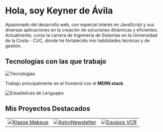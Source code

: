 
# Hola, soy Keyner de Ávila
Apasionado del desarrollo web, con especial interés en JavaScript y sus diversas aplicaciones en la creación de soluciones dinámicas y eficientes. Actualmente, curso la carrera de Ingeniería de Sistemas en la Universidad de la Costa - CUC, donde he fortalecido mis habilidades técnicas y de gestión.

## Tecnologías con las que trabajo
![Tecnologías](https://skillicons.dev/icons?i=html,css,js,express,react,nodejs,nextjs,tailwind,astro,git)  

Trabajo principalmente en el frontend con el **MERN stack**.

![Estadísticas de Lenguajes](https://github-readme-stats.vercel.app/api/top-langs/?username=kdeavila&layout=compact&theme=radical)

## Mis Proyectos Destacados

|                |                |                |
|----------------|----------------|----------------|
| [![Klasse Makeup](https://i.postimg.cc/B6cMkvsv/998shots-so.webp)](https://klassemakeup.netlify.app) | [![AstroNewsletter](https://i.postimg.cc/QtW8sRCw/astronewsletter.png)](https://astronewsletter.netlify.app) | [![Equipos VCR](https://i.postimg.cc/Zn8JvprL/equiposvcr.png)](https://equiposvcr.netlify.app) |


